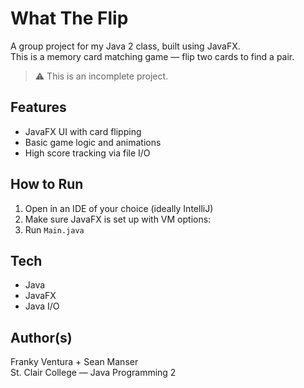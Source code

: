 # What The Flip

A group project for my Java 2 class, built using JavaFX.  
This is a memory card matching game — flip two cards to find a pair.

> ⚠️ This is an incomplete project.

## Features
- JavaFX UI with card flipping
- Basic game logic and animations
- High score tracking via file I/O

## How to Run
1. Open in an IDE of your choice (ideally IntelliJ)
2. Make sure JavaFX is set up with VM options:
3. Run `Main.java`

## Tech
- Java
- JavaFX
- Java I/O

## Author(s)
Franky Ventura + Sean Manser  
St. Clair College — Java Programming 2
